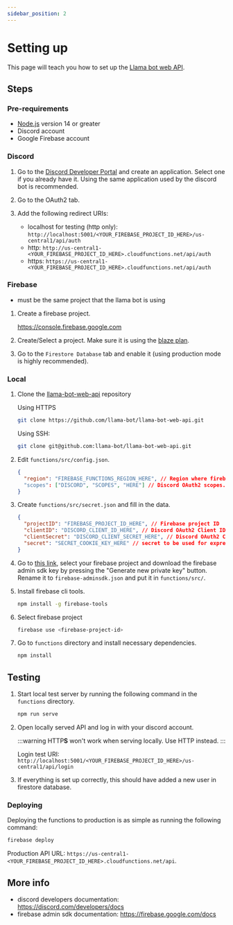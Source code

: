 ```yaml
---
sidebar_position: 2
---
```


# Setting up

This page will teach you how to set up the [Llama bot web API](https://github.com/llama-bot/llama-bot-web-api).

## Steps

### Pre-requirements

- [Node.js](https://nodejs.org) version 14 or greater
- Discord account
- Google Firebase account

### Discord

1. Go to the [Discord Developer Portal](https://discord.com/developers/applications) and create an application. Select one if you already have it. Using the same application used by the discord bot is recommended.
2. Go to the OAuth2 tab.
3. Add the following redirect URIs:

   - localhost for testing (http only): `http://localhost:5001/<YOUR_FIREBASE_PROJECT_ID_HERE>/us-central1/api/auth`
   - http: `http://us-central1-<YOUR_FIREBASE_PROJECT_ID_HERE>.cloudfunctions.net/api/auth`
   - https: `https://us-central1-<YOUR_FIREBASE_PROJECT_ID_HERE>.cloudfunctions.net/api/auth`

### Firebase

- must be the same project that the llama bot is using

1.  Create a firebase project.

    https://console.firebase.google.com

2.  Create/Select a project. Make sure it is using the [blaze plan](https://firebase.google.com/pricing).
3.  Go to the `Firestore Database` tab and enable it (using production mode is highly recommended).

### Local

1. Clone the [llama-bot-web-api](https://github.com/llama-bot/llama-bot-web-api) repository

   Using HTTPS

   ```bash
   git clone https://github.com/llama-bot/llama-bot-web-api.git
   ```

   Using SSH:

   ```bash
   git clone git@github.com:llama-bot/llama-bot-web-api.git
   ```

2. Edit `functions/src/config.json`.

   ```json title="functions/src/config.json"
   {
     "region": "FIREBASE_FUNCTIONS_REGION_HERE", // Region where firebase functions is hosted in. Example: us-central1
     "scopes": ["DISCORD", "SCOPES", "HERE"] // Discord OAuth2 scopes. Example: ["identify", "email", "guilds"]
   }
   ```

3. Create `functions/src/secret.json` and fill in the data.

   ```json title="functions/src/secret.json"
   {
     "projectID": "FIREBASE_PROJECT_ID_HERE", // Firebase project ID
     "clientID": "DISCORD_CLIENT_ID_HERE", // Discord OAuth2 Client ID
     "clientSecret": "DISCORD_CLIENT_SECRET_HERE", // Discord OAuth2 Client Secret
     "secret": "SECRET_COOKIE_KEY_HERE" // secret to be used for express session
   }
   ```

4. Go to [this link](https://console.firebase.google.com/project/_/settings/serviceaccounts/adminsdk), select your firebase project and download the firebase admin sdk key by pressing the "Generate new private key" button. Rename it to `firebase-adminsdk.json` and put it in `functions/src/`.

5. Install firebase cli tools.

   ```bash
   npm install -g firebase-tools
   ```

6. Select firebase project

   ```bash
   firebase use <firebase-project-id>
   ```

7. Go to `functions` directory and install necessary dependencies.

   ```bash
   npm install
   ```

## Testing

1. Start local test server by running the following command in the `functions` directory.

   ```bash
   npm run serve
   ```

2. Open locally served API and log in with your discord account.

   :::warning
   HTTP**S** won't work when serving locally. Use HTTP instead.
   :::

   Login test URI: `http://localhost:5001/<YOUR_FIREBASE_PROJECT_ID_HERE>/us-central1/api/login`

3. If everything is set up correctly, this should have added a new user in firestore database.

### Deploying

Deploying the functions to production is as simple as running the following command:

```bash
firebase deploy
```

Production API URL: `https://us-central1-<YOUR_FIREBASE_PROJECT_ID_HERE>.cloudfunctions.net/api`.

## More info

- discord developers documentation: https://discord.com/developers/docs
- firebase admin sdk documentation: https://firebase.google.com/docs
